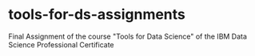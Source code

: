 # tools-for-ds-assignments
Final Assignment of the course "Tools for Data Science" of the IBM Data Science Professional Certificate
